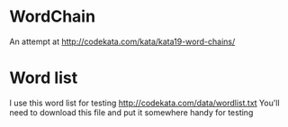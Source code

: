 # WordChain
An attempt at http://codekata.com/kata/kata19-word-chains/

# Word list
I use this word list for testing http://codekata.com/data/wordlist.txt
You'll need to download this file and put it somewhere handy for testing